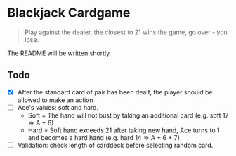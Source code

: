 # Blackjack Cardgame
> Play against the dealer, the closest to 21 wins the game, go over - you lose. 

The README will be written shortly.

## Todo

- [X] After the standard card of pair has been dealt, the player should be allowed to make an action  
- [ ] Ace's values: soft and hard.
  - Soft = The hand will not bust by taking an additional card (e.g. soft 17 => A + 6)
  - Hard = Soft hand exceeds 21 after taking new hand, Ace turns to 1 and becomes a hard hand (e.g. hard 14 => A + 6 + 7)
- [ ] Validation: check length of carddeck before selecting random card. 
